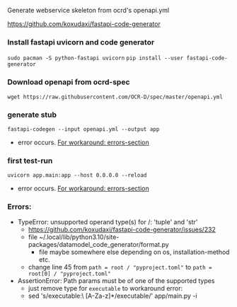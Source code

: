 Generate webservice skeleton from ocrd's openapi.yml

<https://github.com/koxudaxi/fastapi-code-generator>

### Install fastapi uvicorn and code generator
`sudo pacman -S python-fastapi uvicorn`
`pip install --user fastapi-code-generator`

### Download openapi from ocrd-spec
`wget https://raw.githubusercontent.com/OCR-D/spec/master/openapi.yml`

### generate stub
`fastapi-codegen --input openapi.yml --output app`
- error occurs. [For workaround: errors-section](#Errors)

### first test-run
`
uvicorn app.main:app --host 0.0.0.0 --reload
`
- error occurs. [For workaround: errors-section](#Errors)

### Errors:
- TypeError: unsupported operand type(s) for /: 'tuple' and 'str'
    - https://github.com/koxudaxi/fastapi-code-generator/issues/232
    - file ~/.local/lib/python3.10/site-packages/datamodel_code_generator/format.py
        - file maybe somewhere else depending on os, installation-method etc.
    - change line 45 from `path = root / "pyproject.toml"` to `path = root[0] / "pyproject.toml"`
- AssertionError: Path params must be of one of the supported types
    - just remove type for `executable` to workaround error:
    - sed 's/executable:\ [A-Za-z]*/executable/' app/main.py -i
